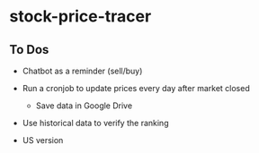 # stock-price-tracer

## To Dos

* Chatbot as a reminder (sell/buy)

* Run a cronjob to update prices every day after market closed
  * Save data in Google Drive

* Use historical data to verify the ranking

* US version
